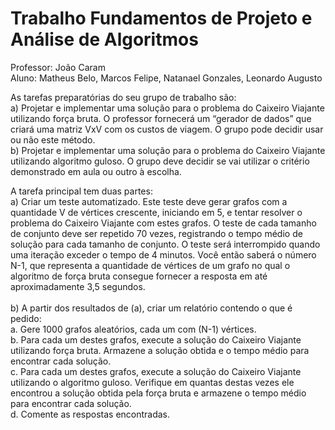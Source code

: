 # Trabalho Fundamentos de Projeto e Análise de Algoritmos
Professor: João Caram <br />
Aluno: Matheus Belo, Marcos Felipe, Natanael Gonzales, Leonardo Augusto

As tarefas preparatórias do seu grupo de trabalho são:<br />
a) Projetar e implementar uma solução para o problema do Caixeiro Viajante utilizando força
bruta. O professor fornecerá um “gerador de dados” que criará uma matriz VxV com os custos
de viagem. O grupo pode decidir usar ou não este método.<br />
b) Projetar e implementar uma solução para o problema do Caixeiro Viajante utilizando algoritmo
guloso. O grupo deve decidir se vai utilizar o critério demonstrado em aula ou outro à escolha.

A tarefa principal tem duas partes:<br />
a) Criar um teste automatizado. Este teste deve gerar grafos com a quantidade V de vértices
crescente, iniciando em 5, e tentar resolver o problema do Caixeiro Viajante com estes grafos.
O teste de cada tamanho de conjunto deve ser repetido 70 vezes, registrando o tempo médio
de solução para cada tamanho de conjunto. O teste será interrompido quando uma iteração
exceder o tempo de 4 minutos. Você então saberá o número N-1, que representa a quantidade
de vértices de um grafo no qual o algoritmo de força bruta consegue fornecer a resposta em
até aproximadamente 3,5 segundos.<br /><br />
b) A partir dos resultados de (a), criar um relatório contendo o que é pedido:<br />
a. Gere 1000 grafos aleatórios, cada um com (N-1) vértices.<br />
b. Para cada um destes grafos, execute a solução do Caixeiro Viajante utilizando força
bruta. Armazene a solução obtida e o tempo médio para encontrar cada solução.<br />
c. Para cada um destes grafos, execute a solução do Caixeiro Viajante utilizando o
algoritmo guloso. Verifique em quantas destas vezes ele encontrou a solução obtida
pela força bruta e armazene o tempo médio para encontrar cada solução.<br />
d. Comente as respostas encontradas.
